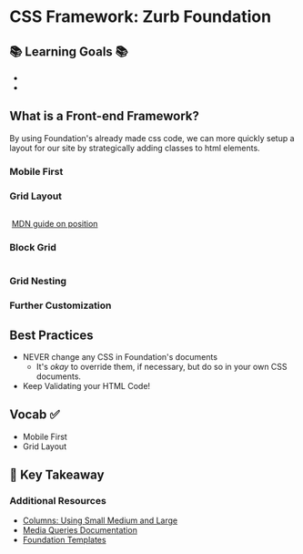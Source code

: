 # CSS Framework: Zurb Foundation

## 📚 Learning Goals 📚
-
-

## What is a Front-end Framework?

By using Foundation's already made css code, we can more quickly setup a layout for our site by strategically adding classes to html elements.

### Mobile First


### Grid Layout

```HTML

```


![]()
[MDN guide on position]()

### Block Grid

```html

```


### Grid Nesting


### Further Customization




## Best Practices
- NEVER change any CSS in Foundation's documents
  - It's _okay_ to override them, if necessary, but do so in your own CSS documents.
- Keep Validating your HTML Code!

## Vocab ✅
- Mobile First
- Grid Layout


## 🔑 Key Takeaway


### Additional Resources
- [Columns: Using Small Medium and Large](http://zurb.com/university/lessons/using-small-medium-and-large-in-a-foundation-for-sites-grid
)
- [Media Queries Documentation](https://developer.mozilla.org/en-US/docs/Web/CSS/Media_Queries/Using_media_queries
)
- [Foundation Templates](http://foundation.zurb.com/templates.html
)
